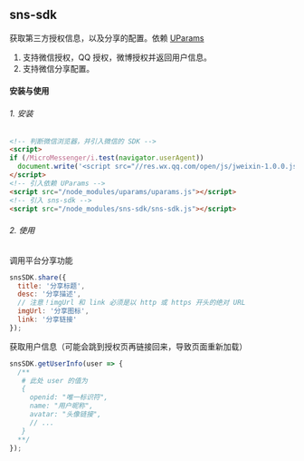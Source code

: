 ## sns-sdk

获取第三方授权信息，以及分享的配置。依赖 [UParams](https://github.com/YanagiEiichi/uparams)

1. 支持微信授权，QQ 授权，微博授权并返回用户信息。
2. 支持微信分享配置。

#### 安装与使用

###### 1. 安装

```html
<!-- 判断微信浏览器，并引入微信的 SDK -->
<script>
if (/MicroMessenger/i.test(navigator.userAgent))
  document.write('<script src="//res.wx.qq.com/open/js/jweixin-1.0.0.js"><\/script>');
</script>
<!-- 引入依赖 UParams -->
<script src="/node_modules/uparams/uparams.js"></script>
<!-- 引入 sns-sdk -->
<script src="/node_modules/sns-sdk/sns-sdk.js"></script>
```

###### 2. 使用

调用平台分享功能

```js
snsSDK.share({
  title: '分享标题',
  desc: '分享描述',
  // 注意！imgUrl 和 link 必须是以 http 或 https 开头的绝对 URL
  imgUrl: '分享图标',
  link: '分享链接'
});
```

获取用户信息（可能会跳到授权页再链接回来，导致页面重新加载）

```js
snsSDK.getUserInfo(user => {
  /**
   # 此处 user 的值为
   {
     openid: "唯一标识符",
     name: "用户昵称",
     avatar: "头像链接",
     // ...
   }
  **/
});
```

